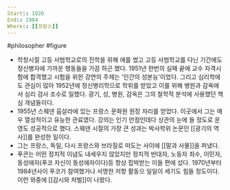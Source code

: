 ```yaml
---
Start:: 1926
End:: 1984
Where:: [[프랑스]]
---
```

#philosopher #figure
- 학창시절 고등 사범학교로의 진학을 위해 애를 썼고 고등 사범학교를 다닌 기간에도 정신병자에 가까운 행동들을 가끔 하곤 했다. 1951년 한번의 실패 끝에 교수 자격시험에 합격했고 시험을 위한 강연의 주제는 '인간의 성본능'이었다. 그리고 심리학에도 관심이 많아 1952년에 정신병리학으로 학위를 받았고 이를 위해 병원과 감옥에서 심리 검사 조수로 일했다. 광기, 성, 병원, 감옥은 그의 철학적 분석에 사용했던 핵심 개념들이다.
- 1955년 스웨덴 웁살라에 있는 프랑스 문화원 원장 자리를 얻었다. 이곳에서 그는 매우 열성적이고 유능한 관료였다. 강의는 인기 만점인데다 상관의 눈에 들 정도로 운영도 성공적으로 했다. 스웨덴 시절의 가장 큰 성과는 박사학위 논문인 [[광기의 역사]]를 완성한 일이다.
- 그는 프랑스, 독일, 다시 프랑스와 브라질로 떠도는 사이에 [[말과 사물]]을 퍼냈다.
-  푸콘는 어떤 정치적 이념도 내세우지 않았지만 정치적 반대자, 노동자 죄수, 이민자, 동성애자(푸코 자신이 동성애자이다)등 항상 핍박받는 이들 편에 섰다. 1970년부터 1984년사이 푸코가 참여했거나 서명한 저항 활동으 일일이 세기도 힘들 정도이다. 이런 와중에 [[감시와 처벌]]이 나왔다.
